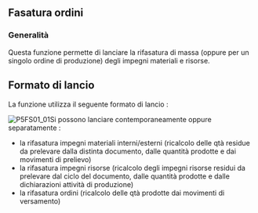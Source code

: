 ## Fasatura ordini
### Generalità
Questa funzione permette di lanciare la rifasatura di massa (oppure per un singolo ordine di produzione) degli impegni materiali e risorse.

## Formato di lancio
La funzione utilizza il seguente formato di lancio : 

![P5FS01_01](http://localhost:3000/immagini/MBDOC_OGG-P_P5FS01/P5FS01_01.png)Si possono lanciare contemporaneamente oppure separatamente : 
 * la rifasatura impegni materiali interni/esterni  (ricalcolo delle qtà residue da prelevare dalla distinta documento, dalle quantità prodotte e dai movimenti di prelievo)
 * la rifasatura impegni risorse  (ricalcolo degli impegni risorse residui da prelevare dal ciclo del documento, dalle quantità prodotte e dalle dichiarazioni attività di produzione)
 * la rifasatura ordini (ricalcolo delle qtà prodotte dai movimenti di versamento)
